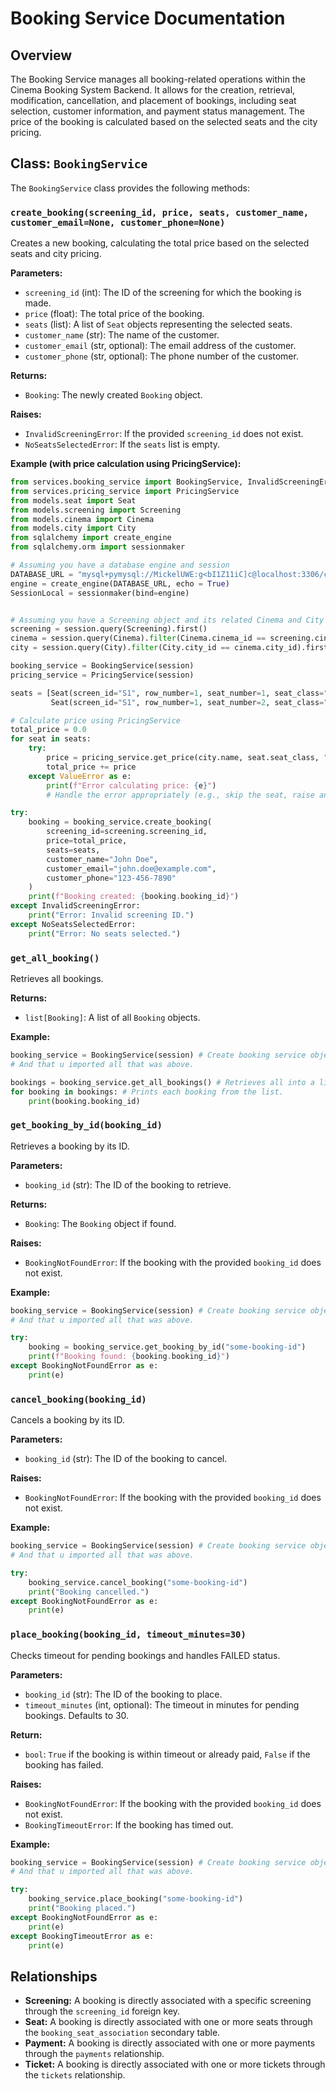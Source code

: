 # Booking Service Documentation

## Overview

The Booking Service manages all booking-related operations within the Cinema Booking System Backend. It allows for the creation, retrieval, modification, cancellation, and placement of bookings, including seat selection, customer information, and payment status management. The price of the booking is calculated based on the selected seats and the city pricing.

## Class: `BookingService`

The `BookingService` class provides the following methods:

### `create_booking(screening_id, price, seats, customer_name, customer_email=None, customer_phone=None)`


Creates a new booking, calculating the total price based on the selected seats and city pricing.

**Parameters:**

-   `screening_id` (int): The ID of the screening for which the booking is made.
-   `price` (float): The total price of the booking.
-   `seats` (list): A list of `Seat` objects representing the selected seats.
-   `customer_name` (str): The name of the customer.
-   `customer_email` (str, optional): The email address of the customer.
-   `customer_phone` (str, optional): The phone number of the customer.

**Returns:**

-   `Booking`: The newly created `Booking` object.

**Raises:**

-   `InvalidScreeningError`: If the provided `screening_id` does not exist.
-   `NoSeatsSelectedError`: If the `seats` list is empty.

**Example (with price calculation using PricingService):**

```python
from services.booking_service import BookingService, InvalidScreeningError, NoSeatsSelectedError, BookingNotFoundError, BookingTimeoutError
from services.pricing_service import PricingService
from models.seat import Seat
from models.screening import Screening
from models.cinema import Cinema
from models.city import City
from sqlalchemy import create_engine
from sqlalchemy.orm import sessionmaker

# Assuming you have a database engine and session
DATABASE_URL = "mysql+pymysql://MickelUWE:g<bI1Z11iC]c@localhost:3306/cinema"
engine = create_engine(DATABASE_URL, echo = True) 
SessionLocal = sessionmaker(bind=engine) 


# Assuming you have a Screening object and its related Cinema and City objects
screening = session.query(Screening).first()
cinema = session.query(Cinema).filter(Cinema.cinema_id == screening.cinema_id).first()
city = session.query(City).filter(City.city_id == cinema.city_id).first()

booking_service = BookingService(session)
pricing_service = PricingService(session)

seats = [Seat(screen_id="S1", row_number=1, seat_number=1, seat_class="upper"),
         Seat(screen_id="S1", row_number=1, seat_number=2, seat_class="upper")]

# Calculate price using PricingService
total_price = 0.0
for seat in seats:
    try:
        price = pricing_service.get_price(city.name, seat.seat_class, "Afternoon") # "Morning", "Afternoon", "Night"
        total_price += price
    except ValueError as e:
        print(f"Error calculating price: {e}")
        # Handle the error appropriately (e.g., skip the seat, raise an exception)

try:
    booking = booking_service.create_booking(
        screening_id=screening.screening_id,
        price=total_price,
        seats=seats,
        customer_name="John Doe",
        customer_email="john.doe@example.com",
        customer_phone="123-456-7890"
    )
    print(f"Booking created: {booking.booking_id}")
except InvalidScreeningError:
    print("Error: Invalid screening ID.")
except NoSeatsSelectedError:
    print("Error: No seats selected.")
```

### `get_all_booking()`
Retrieves all bookings.

**Returns:**
- `list[Booking]`: A list of all `Booking` objects.

**Example:**
```python
booking_service = BookingService(session) # Create booking service object, assuming u have a database engine and session. 
# And that u imported all that was above.

bookings = booking_service.get_all_bookings() # Retrieves all into a list
for booking in bookings: # Prints each booking from the list.
    print(booking.booking_id)
``` 

### `get_booking_by_id(booking_id)`
Retrieves a booking by its ID.

**Parameters:**
- `booking_id` (str): The ID of the booking to retrieve.

**Returns:**
- `Booking`: The `Booking` object if found.

**Raises:**
- `BookingNotFoundError`: If the booking with the provided `booking_id` does not exist.

**Example:**
```python
booking_service = BookingService(session) # Create booking service object, assuming u have a database engine and session. 
# And that u imported all that was above.

try:
    booking = booking_service.get_booking_by_id("some-booking-id")
    print(f"Booking found: {booking.booking_id}")
except BookingNotFoundError as e:
    print(e)
```

### `cancel_booking(booking_id)`
Cancels a booking by its ID.

**Parameters:**
- `booking_id` (str): The ID of the booking to cancel.

**Raises:**
- `BookingNotFoundError`: If the booking with the provided `booking_id` does not exist.

**Example:**
```python
booking_service = BookingService(session) # Create booking service object, assuming u have a database engine and session. 
# And that u imported all that was above.

try:
    booking_service.cancel_booking("some-booking-id")
    print("Booking cancelled.")
except BookingNotFoundError as e:
    print(e)
```

### `place_booking(booking_id, timeout_minutes=30)`
Checks timeout for pending bookings and handles FAILED status.

**Parameters:**
- `booking_id` (str): The ID of the booking to place.
- `timeout_minutes` (int, optional): The timeout in minutes for pending bookings. Defaults to 30.

**Return:**
- `bool`: `True` if the booking is within timeout or already paid, `False` if the booking has failed.

**Raises:**
- `BookingNotFoundError`: If the booking with the provided `booking_id` does not exist.
- `BookingTimeoutError`: If the booking has timed out.

**Example:**
```python
booking_service = BookingService(session) # Create booking service object, assuming u have a database engine and session. 
# And that u imported all that was above.

try:
    booking_service.place_booking("some-booking-id")
    print("Booking placed.")
except BookingNotFoundError as e:
    print(e)
except BookingTimeoutError as e:
    print(e)
```

## Relationships
- **Screening:** A booking is directly associated with a specific screening through the `screening_id` foreign key.
- **Seat:** A booking is directly associated with one or more seats through the `booking_seat_association` secondary table.
- **Payment:** A booking is directly associated with one or more payments through the `payments` relationship.
- **Ticket:** A booking is directly associated with one or more tickets through the `tickets` relationship.